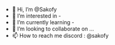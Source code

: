 - 👋 Hi, I’m @Sakofy
- 👀 I’m interested in -
- 🌱 I’m currently learning -
- 💞️ I’m looking to collaborate on ...
- 📫 How to reach me discord : @sakofy

<!---
thema892/thema892 is a ✨ special ✨ repository because its `README.md` (this file) appears on your GitHub profile.
You can click the Preview link to take a look at your changes.
--->
